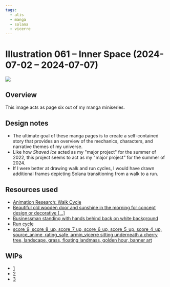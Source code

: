 ```yaml
---
tags:
  - alis
  - manga
  - solana
  - vicerre
---
```


# Illustration 061 – Inner Space (2024-07-02 – 2024-07-07)

<img src="assets/2024-07-02_image-185.png">

## Overview

This image acts as page six out of my manga miniseries.

## Design notes

- The ultimate goal of these manga pages is to create a self-contained story that provides an overview of the mechanics, characters, and narrative themes of my universe.
- Like how _Shaved Ice_ acted as my "major project" for the summer of 2022, this project seems to act as my "major project" for the summer of 2024.
- If I were better at drawing walk and run cycles, I would have drawn additional frames depicting Solana transitioning from a walk to a run.

## Resources used

- [Animation Research: Walk Cycle](https://cloytoons.wordpress.com/2015/12/01/animation-research-walk-cycle/)
- [Beautiful old wooden door and sunshine in the morning for concept design or decorative [...]](https://www.shutterstock.com/image-photo/1034013895)
- [Businessman standing with hands behind back on white background](https://www.dreamstime.com/40688123)
- [Run cycle](https://sakuga.fandom.com/wiki/Run_cycle)
- [score_9, score_8_up, score_7_up, score_6_up, score_5_up, score_4_up, source_anime, rating_safe, armin_vicerre sitting underneath a cherry tree, landscape, grass, floating landmass, golden hour, banner art](assets/2024-05-04_image-182.png)

## WIPs

- [1](https://cdn.discordapp.com/attachments/1208868988851847168/1257841176103358595/image.png)
- [2](https://cdn.discordapp.com/attachments/1208868988851847168/1258951694767882313/image.png)
- [3](https://cdn.discordapp.com/attachments/1020875112045613217/1259673003722149948/image.png)
